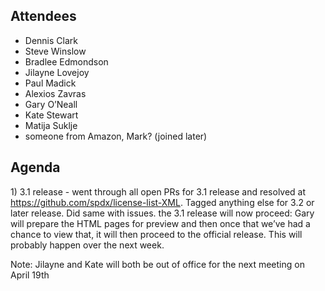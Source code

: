 ## Attendees

  - Dennis Clark
  - Steve Winslow
  - Bradlee Edmondson
  - Jilayne Lovejoy
  - Paul Madick
  - Alexios Zavras
  - Gary O’Neall
  - Kate Stewart
  - Matija Suklje
  - someone from Amazon, Mark? (joined later)

## Agenda

1\) 3.1 release - went through all open PRs for 3.1 release and resolved
at <https://github.com/spdx/license-list-XML>. Tagged anything else for
3.2 or later release. Did same with issues. the 3.1 release will now
proceed: Gary will prepare the HTML pages for preview and then once that
we’ve had a chance to view that, it will then proceed to the official
release. This will probably happen over the next week.

Note: Jilayne and Kate will both be out of office for the next meeting
on April 19th
